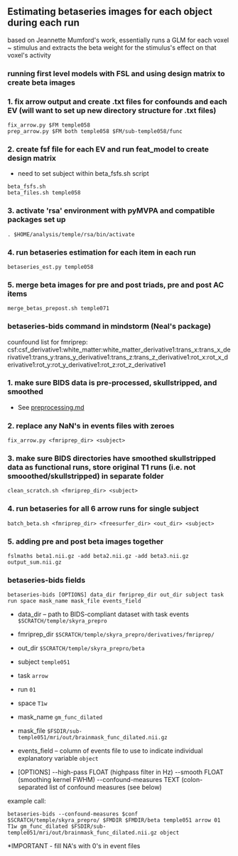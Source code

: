 ## Estimating betaseries images for each object during each run ##
based on Jeannette Mumford's work, essentially runs a GLM for each voxel ~ stimulus and extracts the beta weight for the stimulus's effect on that voxel's activity

### running first level models with FSL and using design matrix to create beta images

### 1. fix arrow output and create .txt files for confounds and each EV (will want to set up new directory structure for .txt files)
```
fix_arrow.py $FM temple058
prep_arrow.py $FM both temple058 $FM/sub-temple058/func
```
### 2. create fsf file for each EV and run feat_model to create design matrix
* need to set subject within beta_fsfs.sh script
```
beta_fsfs.sh
beta_files.sh temple058
```
### 3. activate 'rsa' environment with pyMVPA and compatible packages set up
```
. $HOME/analysis/temple/rsa/bin/activate
```
### 4. run betaseries estimation for each item in each run
```
betaseries_est.py temple058
```
### 5. merge beta images for pre and post triads, pre and post AC items
```
merge_betas_prepost.sh temple071
```
























### betaseries-bids command in mindstorm (Neal's package) ###
counfound list for fmriprep: csf:csf_derivative1:white_matter:white_matter_derivative1:trans_x:trans_x_derivative1:trans_y:trans_y_derivative1:trans_z:trans_z_derivative1:rot_x:rot_x_derivative1:rot_y:rot_y_derivative1:rot_z:rot_z_derivative1

### 1. make sure BIDS data is pre-processed, skullstripped, and smoothed
* See [preprocessing.md](https://github.com/owenfriend24/temple/blob/main/1_preprocessing.md)
### 2. replace any NaN's in events files with zeroes
```
fix_arrow.py <fmriprep_dir> <subject>
```
### 3. make sure BIDS directories have smoothed skullstripped data as functional runs, store original T1 runs (i.e. not smooothed/skullstripped) in separate folder
```
clean_scratch.sh <fmriprep_dir> <subject>
```
### 4. run betaseries for all 6 arrow runs for single subject
```
batch_beta.sh <fmriprep_dir> <freesurfer_dir> <out_dir> <subject>
```

### 5. adding pre and post beta images together
```
fslmaths beta1.nii.gz -add beta2.nii.gz -add beta3.nii.gz output_sum.nii.gz
```

### betaseries-bids fields
```
betaseries-bids [OPTIONS] data_dir fmriprep_dir out_dir subject task run space mask_name mask_file events_field
```
* data_dir – path to BIDS-compliant dataset with task events
  `$SCRATCH/temple/skyra_prepro`
*	fmriprep_dir
  `$SCRATCH/temple/skyra_prepro/derivatives/fmriprep/`
*	out_dir
  `$SCRATCH/temple/skyra_prepro/beta`
*	subject
  `temple051`
*	task
  `arrow`
*	run
  `01`
*	space
 `T1w`
*	mask_name
  `gm_func_dilated`
*	mask_file
  `$FSDIR/sub-temple051/mri/out/brainmask_func_dilated.nii.gz`
*	events_field – column of events file to use to indicate individual explanatory variable
  `object`

* [OPTIONS]
--high-pass FLOAT (highpass filter in Hz)
--smooth FLOAT (smoothing kernel FWHM)
--confound-measures TEXT (colon-separated list of confound measures (see below)

example call:
```
betaseries-bids --confound-measures $conf $SCRATCH/temple/skyra_prepro/ $FMDIR $FMDIR/beta temple051 arrow 01 T1w gm_func_dilated $FSDIR/sub-temple051/mri/out/brainmask_func_dilated.nii.gz object
```
*IMPORTANT - fill NA's with 0's in event files
